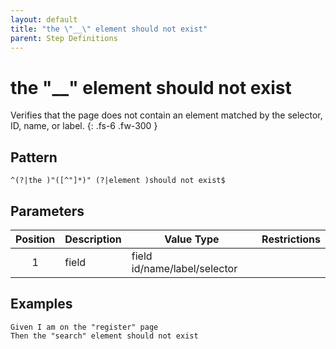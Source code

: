 ```yaml
---
layout: default
title: "the \"__\" element should not exist"
parent: Step Definitions
---
```


# the "\_\_" element should not exist

Verifies that the page does not contain an element matched by the selector, ID, name, or label.
{: .fs-6 .fw-300 }

## Pattern

```
^(?|the )"([^"]*)" (?|element )should not exist$
```

## Parameters

| Position | Description | Value Type                   | Restrictions |
| :------: | ----------- | ---------------------------- | ------------ |
|    1     | field       | field id/name/label/selector |              |

## Examples

```gherkin
Given I am on the "register" page
Then the "search" element should not exist
```
